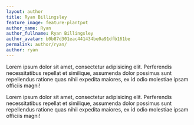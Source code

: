 ```yaml
---
layout: author
title: Ryan Billingsley
feature_image: feature-plantpot
author_name: Ryan
author_fullname: Ryan Billingsley
author_avatar: b0b87d301eac441434be0a91dfb161be
permalink: author/ryan/
author: ryan
---
```


Lorem ipsum dolor sit amet, consectetur adipisicing elit. Perferendis necessitatibus repellat et similique, assumenda dolor possimus sunt repellendus ratione quas nihil expedita maiores, ex id odio molestiae ipsam officiis magni!

Lorem ipsum dolor sit amet, consectetur adipisicing elit. Perferendis necessitatibus repellat et similique, assumenda dolor possimus sunt repellendus ratione quas nihil expedita maiores, ex id odio molestiae ipsam officiis magni!
